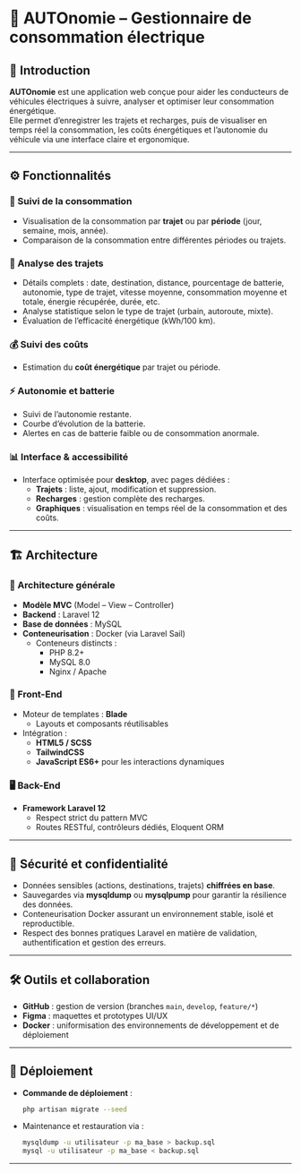 # 🚗 AUTOnomie – Gestionnaire de consommation électrique

## 🧭 Introduction
**AUTOnomie** est une application web conçue pour aider les conducteurs de véhicules électriques à suivre, analyser et optimiser leur consommation énergétique.  
Elle permet d’enregistrer les trajets et recharges, puis de visualiser en temps réel la consommation, les coûts énergétiques et l’autonomie du véhicule via une interface claire et ergonomique.

---

## ⚙️ Fonctionnalités

### 🔋 Suivi de la consommation
- Visualisation de la consommation par **trajet** ou par **période** (jour, semaine, mois, année).  
- Comparaison de la consommation entre différentes périodes ou trajets.

### 🚗 Analyse des trajets
- Détails complets : date, destination, distance, pourcentage de batterie, autonomie, type de trajet, vitesse moyenne, consommation moyenne et totale, énergie récupérée, durée, etc.  
- Analyse statistique selon le type de trajet (urbain, autoroute, mixte).  
- Évaluation de l’efficacité énergétique (kWh/100 km).

### 💰 Suivi des coûts
- Estimation du **coût énergétique** par trajet ou période.  

### ⚡ Autonomie et batterie
- Suivi de l’autonomie restante.  
- Courbe d’évolution de la batterie.  
- Alertes en cas de batterie faible ou de consommation anormale.

### 📊 Interface & accessibilité
- Interface optimisée pour **desktop**, avec pages dédiées :
  - **Trajets** : liste, ajout, modification et suppression.
  - **Recharges** : gestion complète des recharges.
  - **Graphiques** : visualisation en temps réel de la consommation et des coûts.

---

## 🏗️ Architecture

### 🧩 Architecture générale
- **Modèle MVC** (Model – View – Controller)
- **Backend** : Laravel 12
- **Base de données** : MySQL
- **Conteneurisation** : Docker (via Laravel Sail)
  - Conteneurs distincts :
    - PHP 8.2+
    - MySQL 8.0
    - Nginx / Apache

### 🎨 Front-End
- Moteur de templates : **Blade**
  - Layouts et composants réutilisables
- Intégration :
  - **HTML5 / SCSS**
  - **TailwindCSS**
  - **JavaScript ES6+** pour les interactions dynamiques

### 🖥️ Back-End
- **Framework Laravel 12**
  - Respect strict du pattern MVC
  - Routes RESTful, contrôleurs dédiés, Eloquent ORM

---

## 🔐 Sécurité et confidentialité
- Données sensibles (actions, destinations, trajets) **chiffrées en base**.
- Sauvegardes via **mysqldump** ou **mysqlpump** pour garantir la résilience des données.  
- Conteneurisation Docker assurant un environnement stable, isolé et reproductible.  
- Respect des bonnes pratiques Laravel en matière de validation, authentification et gestion des erreurs.

---

## 🛠️ Outils et collaboration
- **GitHub** : gestion de version (branches `main`, `develop`, `feature/*`)  
- **Figma** : maquettes et prototypes UI/UX  
- **Docker** : uniformisation des environnements de développement et de déploiement

---

## 🚀 Déploiement
- **Commande de déploiement** :  
  ```bash
  php artisan migrate --seed
  ```
- Maintenance et restauration via :
  ```bash
  mysqldump -u utilisateur -p ma_base > backup.sql
  mysql -u utilisateur -p ma_base < backup.sql
  ```

---
